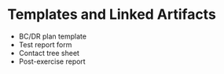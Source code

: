 # Templates and Linked Artifacts
- BC/DR plan template  
- Test report form  
- Contact tree sheet  
- Post-exercise report
